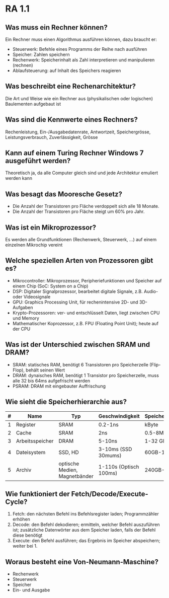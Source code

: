 # RA 1.1

## Was muss ein Rechner können?
Ein Rechner muss einen Algorithmus ausführen können, dazu braucht er:

* Steuerwerk: Befehle eines Programms der Reihe nach ausführen
* Speicher: Zahlen speichern
* Rechenwerk: Speicherinhalt als Zahl interpretieren und manipulieren (rechnen)
* Ablaufsteuerung: auf Inhalt des Speichers reagieren

## Was beschreibt eine Rechenarchitektur?
Die Art und Weise wie ein Rechner aus (physikalischen oder logischen) Baulementen aufgebaut ist

## Was sind die Kennwerte eines Rechners?
Rechenleistung, Ein-/Ausgabedatenrate, Antwortzeit, Speichergrösse, Leistungsverbrauch, Zuverlässigkeit, Grösse

## Kann auf einem Turing Rechner Windows 7 ausgeführt werden?
Theoretisch ja, da alle Computer gleich sind und jede Architektur emuliert werden kann

## Was besagt das Mooresche Gesetz?
* Die Anzahl der Transistoren pro Fläche verdoppelt sich alle 18 Monate.
* Die Anzahl der Transistoren pro Fläche steigt um 60% pro Jahr.

## Was ist ein Mikroprozessor?
Es werden alle Grundfunktionen (Rechenwerk, Steuerwerk, ...) auf einem einzelnen Mikrochip vereint

## Welche speziellen Arten von Prozessoren gibt es?
* Mikrocontroller: Mikroprozessor, Peripheriefunktionen und Speicher auf einem Chip (SoC: System on a Chip)
* DSP: Digitaler Signalprozessor, bearbeitet digitale Signale, z.B. Audio- oder Videosignale
* GPU: Graphics Processing Unit, für rechenintensive 2D- und 3D-Aufgaben
* Krypto-Prozessoren: ver- und entschlüsselt Daten, liegt zwischen CPU und Memory
* Mathematischer Koprozessor, z.B. FPU (Floating Point Unit); heute auf der CPU

## Was ist der Unterschied zwischen SRAM und DRAM?
* SRAM: statisches RAM, benötigt 6 Transistoren pro Speicherzelle (Flip-Flop), behält seinen Wert
* DRAM: dynaisches RAM, benötigt 1 Transistor pro Speicherzelle, muss alle 32 bis 64ms aufgefrischt werden
* PSRAM: DRAM mit eingebauter Auffrischung

## Wie sieht die Speicherhierarchie aus?
| # | Name            | Typ                           | Geschwindigkeit        | Speichergrösse |
|---|-----------------|-------------------------------|------------------------|----------------|
| 1 | Register        | SRAM                          | 0.2-1ns                | kByte          |
| 2 | Cache           | SRAM                          | 2ns                    | 0.5-8MB        |
| 3 | Arbeitsspeicher | DRAM                          | 5-10ns                 | 1-32 GB        |
| 4 | Dateisystem     | SSD, HD                       | 3-10ms (SSD 30mums)    | 60GB-10TB      |
| 5 | Archiv          | optische Medien, Magnetbänder | 1-110s (Optisch 100ms) | 240GB-5TB      |

## Wie funktioniert der Fetch/Decode/Execute-Cycle?
1. Fetch: den nächsten Befehl ins Befehlsregister laden; Programmzähler erhöhen
2. Decode: den Befehl dekodieren; ermitteln, welcher Befehl auszuführen ist; zusätzliche Datenwörter aus dem Speicher laden, falls der Befehl diese benötigt
3. Execute: den Befehl ausführen; das Ergebnis im Speicher abspeichern; weiter bei 1.

## Woraus besteht eine Von-Neumann-Maschine?
* Rechenwerk
* Steuerwerk
* Speicher
* Ein- und Ausgabe

